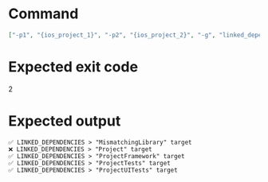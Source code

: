 # Command
```json
["-p1", "{ios_project_1}", "-p2", "{ios_project_2}", "-g", "linked_dependencies"]
```

# Expected exit code
2

# Expected output
```
✅ LINKED_DEPENDENCIES > "MismatchingLibrary" target
❌ LINKED_DEPENDENCIES > "Project" target
✅ LINKED_DEPENDENCIES > "ProjectFramework" target
✅ LINKED_DEPENDENCIES > "ProjectTests" target
✅ LINKED_DEPENDENCIES > "ProjectUITests" target


```
